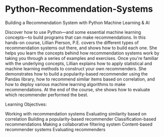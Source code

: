 # Python-Recommendation-Systems
Building a Recommendation System with Python Machine Learning &amp; AI

Discover how to use Python—and some essential machine learning concepts—to build programs that can make recommendations. In this hands-on course, Lillian Pierson, P.E. covers the different types of recommendation systems out there, and shows how to build each one. She helps you learn the concepts behind how recommendation systems work by taking you through a series of examples and exercises. Once you're familiar with the underlying concepts, Lillian explains how to apply statistical and machine learning methods to construct your own recommenders. She demonstrates how to build a popularity-based recommender using the Pandas library, how to recommend similar items based on correlation, and how to deploy various machine learning algorithms to make recommendations. At the end of the course, she shows how to evaluate which recommender performed the best.

Learning Objectives:

Working with recommendation systems
Evaluating similarity based on correlation
Building a popularity-based recommender
Classification-based recommendations
Making a collaborative filtering system
Content-based recommender systems
Evaluating recommenders
